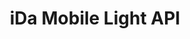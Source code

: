 ---
title: iDa Mobile Light API

language_tabs:
  - xml : WSDL

toc_footers:
  - <a href='http://www.idamob.ru'>@ copyright iDa Mobile 2016</a>
  - <a href='http://doc.idamob.ru'>@ documentation iDa Mobile</a>

includes:
  - light/requestStructs
  - light/getLocalizedRssUrls
  - light/setLocalizedRssUrls
  - light/updateCurrencyRate
  - light/getFormTypes
  - light/addForm
  - light/editForm
  - light/getBanners
  - light/removeForm
  - light/mergeLocations
  - light/mergeLocationServices
  - light/removeContact
  - light/updateBanner
  - light/getContacts
  - light/removeBanner
  - light/getLocations
  - light/getNearestLocation
  - light/editContact
  - light/addCurrencyRate
  - light/addContact
  - light/getCurrencyRates
  - light/addBanner
  - light/getForms
  - light/removeCurrencyRate
  - light/deleteLocations
  - light/removeLocationStatus
  - light/deleteLocationStatuses
  - light/getNewsFeed
  - light/dataStructs
  - light/WsLocalizedRssUrl
  - light/WsFormDTO
  - light/WsBannerDTO
  - light/WsCurrencyRateDTO
  - light/WsLocationDTO
  - light/WsContactDTO
  - light/WsFieldDTO
  - light/WsFormTypeDTO
  - light/WsNewsDTO
  - light/outIntagration
  - light/createOrder
  - light/faq

search: true
---